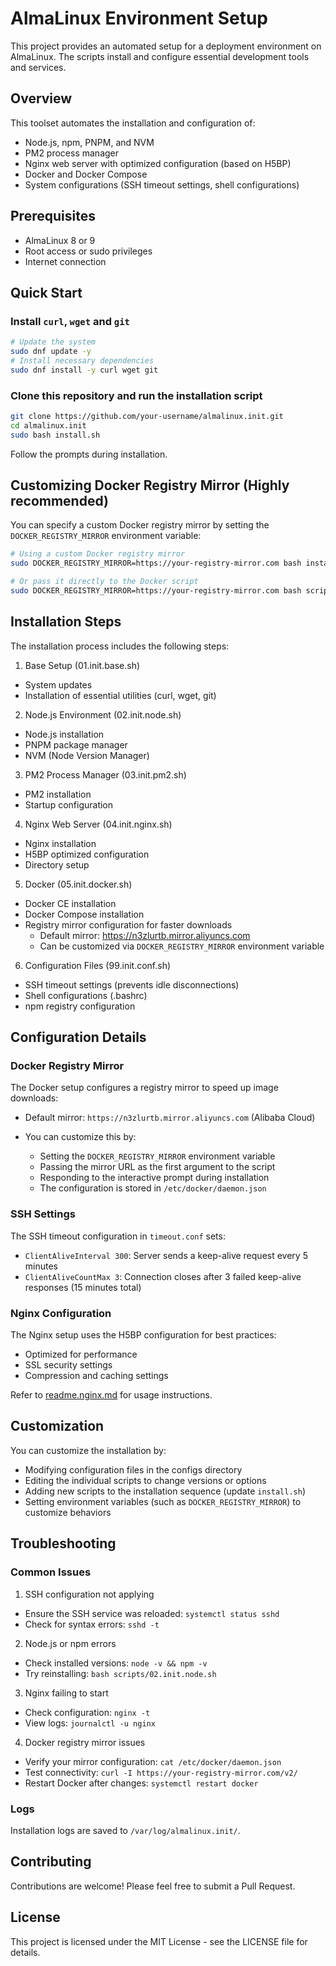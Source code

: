# AlmaLinux Environment Setup

This project provides an automated setup for a deployment environment on AlmaLinux. The scripts install and configure essential development tools and services.

## Overview

This toolset automates the installation and configuration of:

- Node.js, npm, PNPM, and NVM
- PM2 process manager
- Nginx web server with optimized configuration (based on H5BP)
- Docker and Docker Compose
- System configurations (SSH timeout settings, shell configurations)

## Prerequisites

- AlmaLinux 8 or 9
- Root access or sudo privileges
- Internet connection

## Quick Start

### Install `curl`, `wget` and `git`

```sh
# Update the system
sudo dnf update -y
# Install necessary dependencies
sudo dnf install -y curl wget git
```

### Clone this repository and run the installation script

```bash
git clone https://github.com/your-username/almalinux.init.git
cd almalinux.init
sudo bash install.sh
```
Follow the prompts during installation.

## Customizing Docker Registry Mirror (Highly recommended)

You can specify a custom Docker registry mirror by setting the `DOCKER_REGISTRY_MIRROR` environment variable:

```bash
# Using a custom Docker registry mirror
sudo DOCKER_REGISTRY_MIRROR=https://your-registry-mirror.com bash install.sh

# Or pass it directly to the Docker script
sudo DOCKER_REGISTRY_MIRROR=https://your-registry-mirror.com bash scripts/05.init.docker.sh
```

## Installation Steps

The installation process includes the following steps:

1. Base Setup (01.init.base.sh)

  - System updates
  - Installation of essential utilities (curl, wget, git)

2. Node.js Environment (02.init.node.sh)

  - Node.js installation
  - PNPM package manager
  - NVM (Node Version Manager)

3. PM2 Process Manager (03.init.pm2.sh)

  - PM2 installation
  - Startup configuration

4. Nginx Web Server (04.init.nginx.sh)

  - Nginx installation
  - H5BP optimized configuration
  - Directory setup

5. Docker (05.init.docker.sh)

  - Docker CE installation
  - Docker Compose installation
  - Registry mirror configuration for faster downloads
    - Default mirror: https://n3zlurtb.mirror.aliyuncs.com
    - Can be customized via `DOCKER_REGISTRY_MIRROR` environment variable

6. Configuration Files (99.init.conf.sh)

  - SSH timeout settings (prevents idle disconnections)
  - Shell configurations (.bashrc)
  - npm registry configuration

## Configuration Details

### Docker Registry Mirror

The Docker setup configures a registry mirror to speed up image downloads:

- Default mirror: `https://n3zlurtb.mirror.aliyuncs.com` (Alibaba Cloud)
- You can customize this by:

  - Setting the `DOCKER_REGISTRY_MIRROR` environment variable
  - Passing the mirror URL as the first argument to the script
  - Responding to the interactive prompt during installation
  - The configuration is stored in `/etc/docker/daemon.json`

### SSH Settings

The SSH timeout configuration in `timeout.conf` sets:

- `ClientAliveInterval 300`: Server sends a keep-alive request every 5 minutes
- `ClientAliveCountMax 3`: Connection closes after 3 failed keep-alive responses (15 minutes total)

### Nginx Configuration

The Nginx setup uses the H5BP configuration for best practices:

- Optimized for performance
- SSL security settings
- Compression and caching settings

Refer to [readme.nginx.md](./configs/home/readme.nginx.md) for usage instructions.

## Customization

You can customize the installation by:

- Modifying configuration files in the configs directory
- Editing the individual scripts to change versions or options
- Adding new scripts to the installation sequence (update `install.sh`)
- Setting environment variables (such as `DOCKER_REGISTRY_MIRROR`) to customize behaviors

## Troubleshooting

### Common Issues

1. SSH configuration not applying

  - Ensure the SSH service was reloaded: `systemctl status sshd`
  - Check for syntax errors: `sshd -t`

2. Node.js or npm errors

  - Check installed versions: `node -v && npm -v`
  - Try reinstalling: `bash scripts/02.init.node.sh`

3. Nginx failing to start

  - Check configuration: `nginx -t`
  - View logs: `journalctl -u nginx`

4. Docker registry mirror issues

  - Verify your mirror configuration: `cat /etc/docker/daemon.json`
  - Test connectivity: `curl -I https://your-registry-mirror.com/v2/`
  - Restart Docker after changes: `systemctl restart docker`

### Logs

Installation logs are saved to `/var/log/almalinux.init/`.

## Contributing

Contributions are welcome! Please feel free to submit a Pull Request.

## License

This project is licensed under the MIT License - see the LICENSE file for details.
